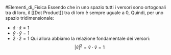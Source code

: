 #Elementi_di_Fisica
Essendo che in uno spazio tutti i versori sono ortogonali tra di loro, il [[Dot Product]] tra di loro è sempre uguale a 0,
Quindi, per uno spazio tridimensionale:
- $\hat{x}\cdot \hat{x}=1$
- $\hat{y}\cdot \hat{y}=1$
- $\hat{z}\cdot \hat{z}=1$
Qui allora abbiamo la relazione fondamentale dei versori:
$$|\hat{v}|^2=\hat{v}\cdot \hat{v}=1$$